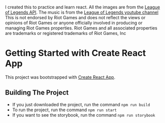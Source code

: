 I created this to practice and learn react. All the images are from the [League of Legends API](https://developer.riotgames.com/docs/lol). The music is from the [League of Legends youtube channel](https://www.youtube.com/@leagueoflegends) This is not endorsed by Riot Games and does not reflect the views or opinions of Riot Games or anyone officially involved in producing or managing Riot Games properties. Riot Games and all associated properties are trademarks or registered trademarks of Riot Games, Inc

# Getting Started with Create React App

This project was bootstrapped with [Create React App](https://github.com/facebook/create-react-app).

## Building The Project
- If you just downloaded the project, run the command `npm run build`
- To run the project, run the command `npm run start`
- If you want to see the storybook, run the command `npm run storybook`
